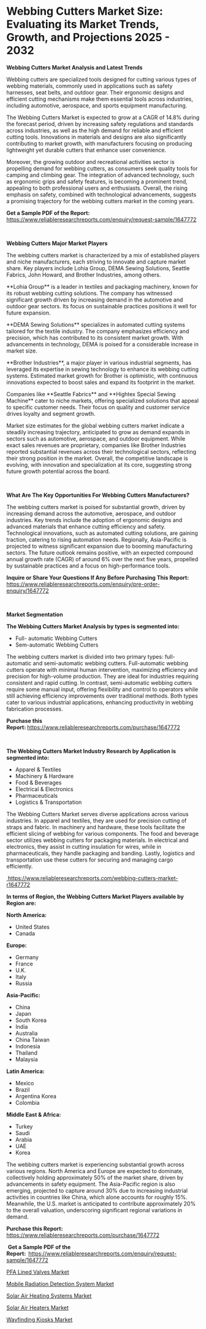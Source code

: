 <p><h1>Webbing Cutters Market Size: Evaluating its Market Trends, Growth, and Projections 2025 - 2032</h1></p><p><strong>Webbing Cutters Market Analysis and Latest Trends</strong></p>
<p><p>Webbing cutters are specialized tools designed for cutting various types of webbing materials, commonly used in applications such as safety harnesses, seat belts, and outdoor gear. Their ergonomic designs and efficient cutting mechanisms make them essential tools across industries, including automotive, aerospace, and sports equipment manufacturing.</p><p>The Webbing Cutters Market is expected to grow at a CAGR of 14.8% during the forecast period, driven by increasing safety regulations and standards across industries, as well as the high demand for reliable and efficient cutting tools. Innovations in materials and designs are also significantly contributing to market growth, with manufacturers focusing on producing lightweight yet durable cutters that enhance user convenience.</p><p>Moreover, the growing outdoor and recreational activities sector is propelling demand for webbing cutters, as consumers seek quality tools for camping and climbing gear. The integration of advanced technology, such as ergonomic grips and safety features, is becoming a prominent trend, appealing to both professional users and enthusiasts. Overall, the rising emphasis on safety, combined with technological advancements, suggests a promising trajectory for the webbing cutters market in the coming years.</p></p>
<p><strong>Get a Sample PDF of the Report:&nbsp;</strong> <a href="https://www.reliableresearchreports.com/enquiry/request-sample/1647772?utm_campaign=40&utm_medium=2&utm_source=Github&utm_content=ia&utm_term=21022025&utm_id=webbing-cutters">https://www.reliableresearchreports.com/enquiry/request-sample/1647772</a></p>
<p>&nbsp;</p>
<p><strong>Webbing Cutters Major Market Players</strong></p>
<p><p>The webbing cutters market is characterized by a mix of established players and niche manufacturers, each striving to innovate and capture market share. Key players include Lohia Group, DEMA Sewing Solutions, Seattle Fabrics, John Howard, and Brother Industries, among others.</p><p>**Lohia Group** is a leader in textiles and packaging machinery, known for its robust webbing cutting solutions. The company has witnessed significant growth driven by increasing demand in the automotive and outdoor gear sectors. Its focus on sustainable practices positions it well for future expansion.</p><p>**DEMA Sewing Solutions** specializes in automated cutting systems tailored for the textile industry. The company emphasizes efficiency and precision, which has contributed to its consistent market growth. With advancements in technology, DEMA is poised for a considerable increase in market size.</p><p>**Brother Industries**, a major player in various industrial segments, has leveraged its expertise in sewing technology to enhance its webbing cutting systems. Estimated market growth for Brother is optimistic, with continuous innovations expected to boost sales and expand its footprint in the market.</p><p>Companies like **Seattle Fabrics** and **Hightex Special Sewing Machine** cater to niche markets, offering specialized solutions that appeal to specific customer needs. Their focus on quality and customer service drives loyalty and segment growth.</p><p>Market size estimates for the global webbing cutters market indicate a steadily increasing trajectory, anticipated to grow as demand expands in sectors such as automotive, aerospace, and outdoor equipment. While exact sales revenues are proprietary, companies like Brother Industries reported substantial revenues across their technological sectors, reflecting their strong position in the market. Overall, the competitive landscape is evolving, with innovation and specialization at its core, suggesting strong future growth potential across the board.</p></p>
<p>&nbsp;</p>
<p><strong>What Are The Key Opportunities For Webbing Cutters Manufacturers?</strong></p>
<p><p>The webbing cutters market is poised for substantial growth, driven by increasing demand across the automotive, aerospace, and outdoor industries. Key trends include the adoption of ergonomic designs and advanced materials that enhance cutting efficiency and safety. Technological innovations, such as automated cutting solutions, are gaining traction, catering to rising automation needs. Regionally, Asia-Pacific is projected to witness significant expansion due to booming manufacturing sectors. The future outlook remains positive, with an expected compound annual growth rate (CAGR) of around 6% over the next five years, propelled by sustainable practices and a focus on high-performance tools.</p></p>
<p><strong>Inquire or Share Your Questions If Any Before Purchasing This Report:</strong> <a href="https://www.reliableresearchreports.com/enquiry/pre-order-enquiry/1647772?utm_campaign=40&utm_medium=2&utm_source=Github&utm_content=ia&utm_term=21022025&utm_id=webbing-cutters">https://www.reliableresearchreports.com/enquiry/pre-order-enquiry/1647772</a></p>
<p>&nbsp;</p>
<p><strong>Market Segmentation</strong></p>
<p><strong>The Webbing Cutters Market Analysis by types is segmented into:</strong></p>
<p><ul><li>Full- automatic Webbing Cutters</li><li>Sem-automatic Webbing Cutters</li></ul></p>
<p><p>The webbing cutters market is divided into two primary types: full-automatic and semi-automatic webbing cutters. Full-automatic webbing cutters operate with minimal human intervention, maximizing efficiency and precision for high-volume production. They are ideal for industries requiring consistent and rapid cutting. In contrast, semi-automatic webbing cutters require some manual input, offering flexibility and control to operators while still achieving efficiency improvements over traditional methods. Both types cater to various industrial applications, enhancing productivity in webbing fabrication processes.</p></p>
<p><strong>Purchase this Report:&nbsp;</strong><a href="https://www.reliableresearchreports.com/purchase/1647772?utm_campaign=40&utm_medium=2&utm_source=Github&utm_content=ia&utm_term=21022025&utm_id=webbing-cutters">https://www.reliableresearchreports.com/purchase/1647772</a></p>
<p>&nbsp;</p>
<p><strong>The Webbing Cutters Market Industry Research by Application is segmented into:</strong></p>
<p><ul><li>Apparel & Textiles</li><li>Machinery & Hardware</li><li>Food & Beverages</li><li>Electrical & Electronics</li><li>Pharmaceuticals</li><li>Logistics & Transportation</li></ul></p>
<p><p>The Webbing Cutters Market serves diverse applications across various industries. In apparel and textiles, they are used for precision cutting of straps and fabric. In machinery and hardware, these tools facilitate the efficient slicing of webbing for various components. The food and beverage sector utilizes webbing cutters for packaging materials. In electrical and electronics, they assist in cutting insulation for wires, while in pharmaceuticals, they handle packaging and banding. Lastly, logistics and transportation use these cutters for securing and managing cargo efficiently.</p></p>
<p><a href="https://www.reliableresearchreports.com/webbing-cutters-market-r1647772?utm_campaign=40&utm_medium=2&utm_source=Github&utm_content=ia&utm_term=21022025&utm_id=webbing-cutters">&nbsp;https://www.reliableresearchreports.com/webbing-cutters-market-r1647772</a></p>
<p><strong>In terms of Region, the Webbing Cutters Market Players available by Region are:</strong></p>
<p>
    <p> <strong> North America: </strong>
        <ul>
            <li>United States</li>
            <li>Canada</li>
        </ul>
        </p> 
    <p> <strong> Europe: </strong>
        <ul>
            <li>Germany</li>
            <li>France</li>
            <li>U.K.</li>
            <li>Italy</li>
            <li>Russia</li>
        </ul>
        </p> 
    <p> <strong> Asia-Pacific: </strong>
        <ul>
            <li>China</li>
            <li>Japan</li>
            <li>South Korea</li>
            <li>India</li>
            <li>Australia</li>
            <li>China Taiwan</li>
            <li>Indonesia</li>
            <li>Thailand</li>
            <li>Malaysia</li>
        </ul>
        </p> 
    <p> <strong> Latin America: </strong>
        <ul>
            <li>Mexico</li>
            <li>Brazil</li>
            <li>Argentina Korea</li>
            <li>Colombia</li>
        </ul>
        </p> 
    <p> <strong> Middle East & Africa: </strong>
        <ul>
            <li>Turkey</li>
            <li>Saudi</li>
            <li>Arabia</li>
            <li>UAE</li>
            <li>Korea</li>
        </ul>
    </p>
    </p>
<p><p>The webbing cutters market is experiencing substantial growth across various regions. North America and Europe are expected to dominate, collectively holding approximately 50% of the market share, driven by advancements in safety equipment. The Asia-Pacific region is also emerging, projected to capture around 30% due to increasing industrial activities in countries like China, which alone accounts for roughly 15%. Meanwhile, the U.S. market is anticipated to contribute approximately 20% to the overall valuation, underscoring significant regional variations in demand.</p></p>
<p><strong>Purchase this Report: </strong><a href="https://www.reliableresearchreports.com/purchase/1647772?utm_campaign=40&utm_medium=2&utm_source=Github&utm_content=ia&utm_term=21022025&utm_id=webbing-cutters">https://www.reliableresearchreports.com/purchase/1647772</a></p>
<p>&nbsp;<strong>Get a Sample PDF of the Report:&nbsp;&nbsp;</strong><a href="https://www.reliableresearchreports.com/enquiry/request-sample/1647772?utm_campaign=40&utm_medium=2&utm_source=Github&utm_content=ia&utm_term=21022025&utm_id=webbing-cutters">https://www.reliableresearchreports.com/enquiry/request-sample/1647772</a></p>
<p><strong></strong></p>
<p><p><a href="https://github.com/sderolza/Market-Research-Report-List-1/blob/main/pfa-lined-valves-market.md?utm_campaign=40&utm_medium=2&utm_source=Github&utm_content=ia&utm_term=21022025&utm_id=webbing-cutters">PFA Lined Valves Market</a></p><p><a href="https://github.com/ijffseandy/Market-Research-Report-List-1/blob/main/mobile-radiation-detection-system-market.md?utm_campaign=40&utm_medium=2&utm_source=Github&utm_content=ia&utm_term=21022025&utm_id=webbing-cutters">Mobile Radiation Detection System Market</a></p><p><a href="https://github.com/mupumafrhad/Market-Research-Report-List-1/blob/main/solar-air-heating-systems-market.md?utm_campaign=40&utm_medium=2&utm_source=Github&utm_content=ia&utm_term=21022025&utm_id=webbing-cutters">Solar Air Heating Systems Market</a></p><p><a href="https://github.com/cornuznwazue/Market-Research-Report-List-1/blob/main/solar-air-heaters-market.md?utm_campaign=40&utm_medium=2&utm_source=Github&utm_content=ia&utm_term=21022025&utm_id=webbing-cutters">Solar Air Heaters Market</a></p><p><a href="https://github.com/daphnyvashdi/Market-Research-Report-List-1/blob/main/wayfinding-kiosks-market.md?utm_campaign=40&utm_medium=2&utm_source=Github&utm_content=ia&utm_term=21022025&utm_id=webbing-cutters">Wayfinding Kiosks Market</a></p></p>